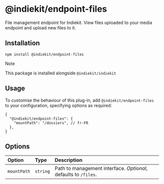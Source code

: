 # @indiekit/endpoint-files

File management endpoint for Indiekit. View files uploaded to your media endpoint and upload new files to it.

## Installation

`npm install @indiekit/endpoint-files`

> [!NOTE]
> This package is installed alongside `@indiekit/indiekit`

## Usage

To customise the behaviour of this plug-in, add `@indiekit/endpoint-files` to your configuration, specifying options as required:

```jsonc
{
  "@indiekit/endpoint-files": {
    "mountPath": "/dossiers", // fr-FR
  },
}
```

## Options

| Option      | Type     | Description                                                     |
| :---------- | :------- | :-------------------------------------------------------------- |
| `mountPath` | `string` | Path to management interface. _Optional_, defaults to `/files`. |
